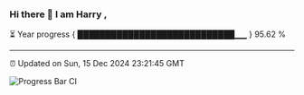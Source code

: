 ### Hi there 👋 I am Harry , 

⏳ Year progress { ████████████████████████████▁▁ } 95.62 %

---

⏰ Updated on Sun, 15 Dec 2024 23:21:45 GMT

![Progress Bar CI](https://github.com/duykhang68/duykhang68/workflows/Progress%20Bar%20CI/badge.svg)
